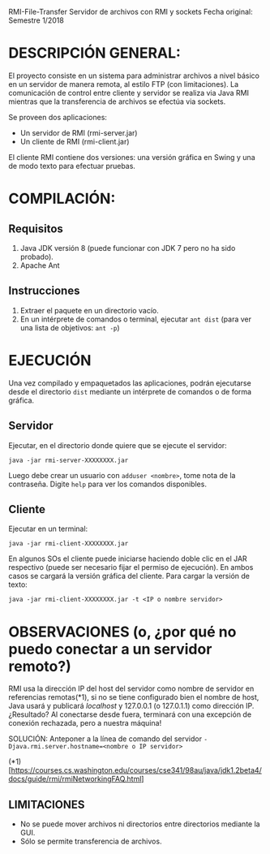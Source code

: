 RMI-File-Transfer
Servidor de archivos con RMI y sockets
Fecha original: Semestre 1/2018

# DESCRIPCIÓN GENERAL:

El proyecto consiste en un sistema para administrar archivos a nivel básico
en un servidor de manera remota, al estilo FTP (con limitaciones). La
comunicación de control entre cliente y servidor se realiza via Java RMI
mientras que la transferencia de archivos se efectúa via sockets.

Se proveen dos aplicaciones:
* Un servidor de RMI (rmi-server.jar)
* Un cliente de RMI (rmi-client.jar)

El cliente RMI contiene dos versiones: una versión gráfica en Swing y una de
modo texto para efectuar pruebas.

# COMPILACIÓN:
## Requisitos
1. Java JDK versión 8 (puede funcionar con JDK 7 pero no ha sido probado).
2. Apache Ant

## Instrucciones
1. Extraer el paquete en un directorio vacío.
2. En un intérprete de comandos o terminal, ejecutar `ant dist`
(para ver una lista de objetivos: `ant -p`)

# EJECUCIÓN
Una vez compilado y empaquetados las aplicaciones, podrán ejecutarse desde
el directorio `dist` mediante un intérprete de comandos o de forma gráfica.
## Servidor
Ejecutar, en el directorio donde quiere que se ejecute el servidor:
```
java -jar rmi-server-XXXXXXXX.jar
```
Luego debe crear un usuario con `adduser <nombre>`, tome nota de la contraseña.
Digite `help` para ver los comandos disponibles.
## Cliente
Ejecutar en un terminal:
```
java -jar rmi-client-XXXXXXXX.jar
```

En algunos SOs el cliente puede iniciarse haciendo doble clic en el JAR 
respectivo (puede ser necesario fijar el permiso de ejecución). En ambos casos
se cargará la versión gráfica del cliente. Para cargar la versión de texto:
```
java -jar rmi-client-XXXXXXXX.jar -t <IP o nombre servidor>
```

# OBSERVACIONES (o, ¿por qué no puedo conectar a un servidor remoto?)
RMI usa la dirección IP del host del servidor como nombre de servidor en
referencias remotas(*1), si no se tiene configurado bien el nombre de host,
Java usará y publicará *localhost* y 127.0.0.1 (o 127.0.1.1) como dirección IP.
¿Resultado? Al conectarse desde fuera, terminará con una excepción de
conexión rechazada, pero a nuestra máquina!

SOLUCIÓN: Anteponer a la línea de comando del servidor
```-Djava.rmi.server.hostname=<nombre o IP servidor>```


(*1) [https://courses.cs.washington.edu/courses/cse341/98au/java/jdk1.2beta4/docs/guide/rmi/rmiNetworkingFAQ.html]

## LIMITACIONES
* No se puede mover archivos ni directorios entre directorios mediante la GUI.
* Sólo se permite transferencia de archivos.
